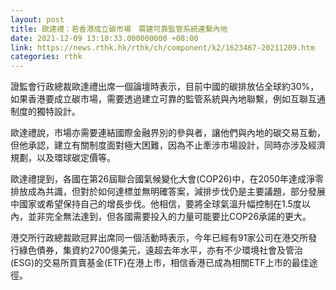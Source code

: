 ```yaml
---
layout: post
title: 歐達禮：若香港成立碳市場　需建可靠監管系統連繫內地
date: 2021-12-09 13:10:33.000000000 +08:00
link: https://news.rthk.hk/rthk/ch/component/k2/1623467-20211209.htm
categories: rthk
---
```


證監會行政總裁歐達禮出席一個論壇時表示，目前中國的碳排放佔全球約30%，如果香港要成立碳市場，需要透過建立可靠的監管系統與內地聯繫，例如互聯互通制度的獨特設計。

歐達禮說，市場亦需要連結國際金融界別的參與者，讓他們與內地的碳交易互動，但他承認，建立有關制度面對極大困難，因為不止牽涉市場設計，同時亦涉及經濟規劃，以及環球碳定價等。

歐達禮提到，各國在第26屆聯合國氣候變化大會(COP26)中，在2050年達成淨零排放成為共識，但對於如何達標並無明確答案，減排步伐仍是主要議題，部分發展中國家或希望保持自己的增長步伐。他相信，要將全球氣溫升幅控制在1.5度以內，並非完全無法達到，但各國需要投入的力量可能要比COP26承諾的更大。

港交所行政總裁歐冠昇出席同一個活動時表示，今年已經有91家公司在港交所發行綠色債券，集資約2700億美元，遠超去年水平，亦有不少環境社會及管治(ESG)的交易所買賣基金(ETF)在港上市，相信香港已成為相關ETF上市的最佳途徑。
